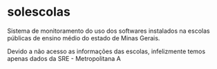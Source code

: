 # solescolas

Sistema de monitoramento do uso dos softwares instalados na escolas públicas de ensino médio do estado de Minas Gerais.


Devido a não acesso as informações das escolas, infelizmente temos apenas dados da SRE - Metropolitana A 
